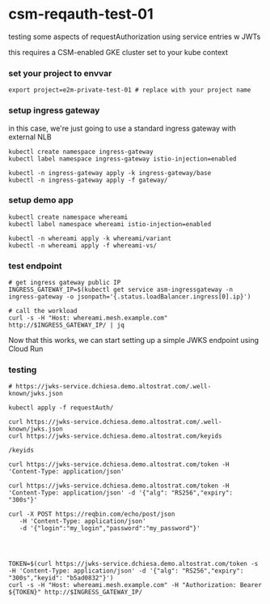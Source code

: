 # csm-reqauth-test-01
testing some aspects of requestAuthorization using service entries w JWTs

this requires a CSM-enabled GKE cluster set to your kube context

### set your project to envvar

```
export project=e2m-private-test-01 # replace with your project name
```

### setup ingress gateway 

in this case, we're just going to use a standard ingress gateway with external NLB

```
kubectl create namespace ingress-gateway
kubectl label namespace ingress-gateway istio-injection=enabled

kubectl -n ingress-gateway apply -k ingress-gateway/base
kubectl -n ingress-gateway apply -f gateway/
```

### setup demo app

```
kubectl create namespace whereami
kubectl label namespace whereami istio-injection=enabled

kubectl -n whereami apply -k whereami/variant
kubectl -n whereami apply -f whereami-vs/
```

### test endpoint

```
# get ingress gateway public IP
INGRESS_GATEWAY_IP=$(kubectl get service asm-ingressgateway -n ingress-gateway -o jsonpath='{.status.loadBalancer.ingress[0].ip}')

# call the workload 
curl -s -H "Host: whereami.mesh.example.com" http://$INGRESS_GATEWAY_IP/ | jq
```

Now that this works, we can start setting up a simple JWKS endpoint using Cloud Run

### testing

```
# https://jwks-service.dchiesa.demo.altostrat.com/.well-known/jwks.json

kubectl apply -f requestAuth/

curl https://jwks-service.dchiesa.demo.altostrat.com/.well-known/jwks.json
curl https://jwks-service.dchiesa.demo.altostrat.com/keyids

/keyids

curl https://jwks-service.dchiesa.demo.altostrat.com/token -H 'Content-Type: application/json'

curl https://jwks-service.dchiesa.demo.altostrat.com/token -H 'Content-Type: application/json' -d '{"alg": "RS256","expiry": "300s"}'

curl -X POST https://reqbin.com/echo/post/json
   -H 'Content-Type: application/json'
   -d '{"login":"my_login","password":"my_password"}'




TOKEN=$(curl https://jwks-service.dchiesa.demo.altostrat.com/token -s -H 'Content-Type: application/json' -d '{"alg": "RS256","expiry": "300s","keyid": "b5ad0832"}')
curl -s -H "Host: whereami.mesh.example.com" -H "Authorization: Bearer ${TOKEN}" http://$INGRESS_GATEWAY_IP/


```


